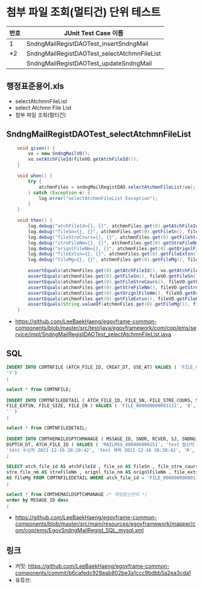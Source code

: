 # 첨부 파일 조회(멀티건) 단위 테스트

|번호|JUnit Test Case 이름|
|-|-|
|1|SndngMailRegistDAOTest_insertSndngMail|
|*2|SndngMailRegistDAOTest_selectAtchmnFileList|
||SndngMailRegistDAOTest_updateSndngMail|

## 행정표준용어.xls

- selectAtchmnFileList
- select Atchmn File List
- 첨부 파일 조회(멀티건)

## SndngMailRegistDAOTest_selectAtchmnFileList

```java
	void given() {
		vo = new SndngMailVO();
		vo.setAtchFileId(fileVO.getAtchFileId());
	}

	void when() {
		try {
			atchmnFiles = sndngMailRegistDAO.selectAtchmnFileList(vo);
		} catch (Exception e) {
			log.error("selectAtchmnFileList Exception");
		}
	}

	void then() {
		log.debug("atchFileId={}, {}", atchmnFiles.get(0).getAtchFileId(), vo.getAtchFileId());
		log.debug("fileSn={}, {}", atchmnFiles.get(0).getFileSn(), fileVO.getFileSn());
		log.debug("fileStreCours={}, {}", atchmnFiles.get(0).getFileStreCours(), fileVO.getFileStreCours());
		log.debug("streFileNm={}, {}", atchmnFiles.get(0).getStreFileNm(), fileVO.getStreFileNm());
		log.debug("orignlFileNm={}, {}", atchmnFiles.get(0).getOrignlFileNm(), fileVO.getOrignlFileNm());
		log.debug("fileExtsn={}, {}", atchmnFiles.get(0).getFileExtsn(), fileVO.getFileExtsn());
		log.debug("fileMg={}, {}", atchmnFiles.get(0).getFileMg(), fileVO.getFileMg());

		assertEquals(atchmnFiles.get(0).getAtchFileId(), vo.getAtchFileId());
		assertEquals(atchmnFiles.get(0).getFileSn(), fileVO.getFileSn());
		assertEquals(atchmnFiles.get(0).getFileStreCours(), fileVO.getFileStreCours());
		assertEquals(atchmnFiles.get(0).getStreFileNm(), fileVO.getStreFileNm());
		assertEquals(atchmnFiles.get(0).getOrignlFileNm(), fileVO.getOrignlFileNm());
		assertEquals(atchmnFiles.get(0).getFileExtsn(), fileVO.getFileExtsn());
		assertEquals(String.valueOf(atchmnFiles.get(0).getFileMg()), fileVO.getFileMg());
	}
```

- https://github.com/LeeBaekHaeng/egovframe-common-components/blob/master/src/test/java/egovframework/com/cop/ems/service/impl/SndngMailRegistDAOTest_selectAtchmnFileList.java

## SQL

```sql
INSERT INTO COMTNFILE (ATCH_FILE_ID, CREAT_DT, USE_AT) VALUES ( 'FILE_000000000001111', SYSDATE(), 
'Y')
;

select * from COMTNFILE;

INSERT INTO COMTNFILEDETAIL ( ATCH_FILE_ID, FILE_SN, FILE_STRE_COURS, STRE_FILE_NM, ORIGNL_FILE_NM, 
FILE_EXTSN, FILE_SIZE, FILE_CN ) VALUES ( 'FILE_000000000001111', '0', '', '', '', '', '0', 
'' )
;

select * from COMTNFILEDETAIL;

INSERT INTO COMTHEMAILDSPTCHMANAGE ( MSSAGE_ID, SNDR, RCVER, SJ, SNDNG_RESULT_CODE, EMAIL_CN, 
DSPTCH_DT, ATCH_FILE_ID ) VALUES ( 'MAILMSG_000000000251', 'test 발신자 2021-12-16 20:20:42', 
'test 수신자 2021-12-16 20:20:42', 'test 제목 2021-12-16 20:20:42', 'R', 'test 이메일내용 2021-12-16 20:20:42', sysdate(), 'FILE_000000000001111' )
;

SELECT atch_file_id AS atchFileId , file_sn AS fileSn , file_stre_cours AS fileStreCours , 
stre_file_nm AS streFileNm , orignl_file_nm AS orignlFileNm , file_extsn AS fileExtsn , file_size 
AS fileMg FROM COMTNFILEDETAIL WHERE atch_file_id = 'FILE_000000000001111' 
;

select * from COMTHEMAILDSPTCHMANAGE /* 메일발신관리 */
order by MSSAGE_ID desc
;
```

- https://github.com/LeeBaekHaeng/egovframe-common-components/blob/master/src/main/resources/egovframework/mapper/com/cop/ems/EgovSndngMailRegist_SQL_mysql.xml

## 링크

- 커밋: https://github.com/LeeBaekHaeng/egovframe-common-components/commit/b6cafedc928eab802be3a1ccc9bdbb5a2ea3cda1
- 유튜브: 
